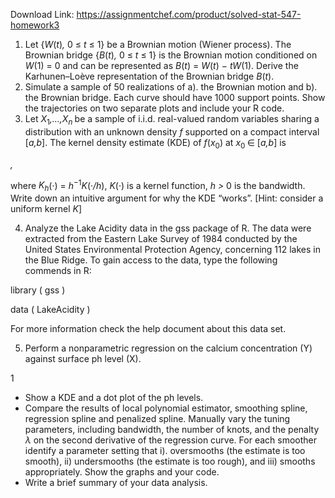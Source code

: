 Download Link: https://assignmentchef.com/product/solved-stat-547-homework3
<br>
<ol>

 <li>Let {<em>W</em>(<em>t</em>)<em>, </em>0 ≤ <em>t </em>≤ 1} be a Brownian motion (Wiener process). The Brownian bridge {<em>B</em>(<em>t</em>)<em>, </em>0 ≤ <em>t </em>≤ 1} is the Brownian motion conditioned on <em>W</em>(1) = 0 and can be represented as <em>B</em>(<em>t</em>) = <em>W</em>(<em>t</em>) − <em>tW</em>(1). Derive the Karhunen–Loève representation of the Brownian bridge <em>B</em>(<em>t</em>).</li>

 <li>Simulate a sample of 50 realizations of a). the Brownian motion and b). the Brownian bridge. Each curve should have 1000 support points. Show the trajectories on two separate plots and include your R code.</li>

 <li>Let <em>X</em><sub>1</sub><em>,…,X<sub>n </sub></em>be a sample of i.i.d. real-valued random variables sharing a distribution with an unknown density <em>f </em>supported on a compact interval [<em>a,b</em>]. The kernel density estimate (KDE) of <em>f</em>(<em>x</em><sub>0</sub>) at <em>x</em><sub>0 </sub>∈ [<em>a,b</em>] is</li>

</ol>

<em>,</em>

where <em>K<sub>h</sub></em>(·) = <em>h</em><sup>−1</sup><em>K</em>(·<em>/h</em>), <em>K</em>(·) is a kernel function, <em>h &gt; </em>0 is the bandwidth. Write down an intuitive argument for why the KDE “works”. [Hint: consider a uniform kernel <em>K</em>]

<ol start="4">

 <li>Analyze the Lake Acidity data in the gss package of R. The data were extracted from the Eastern Lake Survey of 1984 conducted by the United States Environmental Protection Agency, concerning 112 lakes in the Blue Ridge. To gain access to the data, type the following commends in R:</li>

</ol>

library ( gss )

data ( LakeAcidity )

For more information check the help document about this data set.

<ol start="5">

 <li>Perform a nonparametric regression on the calcium concentration (Y) against surface ph level (X).</li>

</ol>

1

<ul>

 <li>Show a KDE and a dot plot of the ph levels.</li>

 <li>Compare the results of local polynomial estimator, smoothing spline, regression spline and penalized spline. Manually vary the tuning parameters, including bandwidth, the number of knots, and the penalty <em>λ </em>on the second derivative of the regression curve. For each smoother identify a parameter setting that i). oversmooths (the estimate is too smooth), ii) undersmooths (the estimate is too rough), and iii) smooths appropriately. Show the graphs and your code.</li>

 <li>Write a brief summary of your data analysis.</li>

</ul>